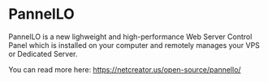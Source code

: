 # PannelLO
PannelLO is a new lighweight and high-performance Web Server Control Panel which is installed on your computer and remotely manages your VPS or Dedicated Server.

You can read more here: https://netcreator.us/open-source/pannello/
